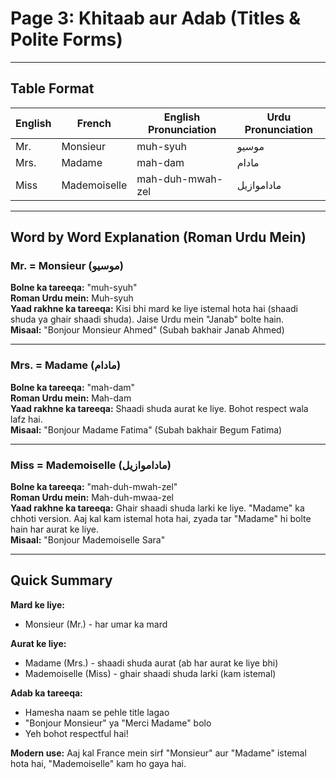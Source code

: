 # Page 3: Khitaab aur Adab (Titles & Polite Forms)

---

## Table Format

| **English** | **French** | **English Pronunciation** | **Urdu Pronunciation** |
|-------------|-----------|---------------------------|--------------------------|
| Mr. | Monsieur | muh-syuh | موسیو |
| Mrs. | Madame | mah-dam | مادام |
| Miss | Mademoiselle | mah-duh-mwah-zel | ماداموازیل |

---

## Word by Word Explanation (Roman Urdu Mein)

### Mr. = Monsieur (موسیو)

**Bolne ka tareeqa:** "muh-syuh"  
**Roman Urdu mein:** Muh-syuh  
**Yaad rakhne ka tareeqa:** Kisi bhi mard ke liye istemal hota hai (shaadi shuda ya ghair shaadi shuda). Jaise Urdu mein "Janab" bolte hain.  
**Misaal:** "Bonjour Monsieur Ahmed" (Subah bakhair Janab Ahmed)

---

### Mrs. = Madame (مادام)

**Bolne ka tareeqa:** "mah-dam"  
**Roman Urdu mein:** Mah-dam  
**Yaad rakhne ka tareeqa:** Shaadi shuda aurat ke liye. Bohot respect wala lafz hai.  
**Misaal:** "Bonjour Madame Fatima" (Subah bakhair Begum Fatima)

---

### Miss = Mademoiselle (ماداموازیل)

**Bolne ka tareeqa:** "mah-duh-mwah-zel"  
**Roman Urdu mein:** Mah-duh-mwaa-zel  
**Yaad rakhne ka tareeqa:** Ghair shaadi shuda larki ke liye. "Madame" ka chhoti version. Aaj kal kam istemal hota hai, zyada tar "Madame" hi bolte hain har aurat ke liye.  
**Misaal:** "Bonjour Mademoiselle Sara"

---

## Quick Summary

**Mard ke liye:**
- Monsieur (Mr.) - har umar ka mard

**Aurat ke liye:**
- Madame (Mrs.) - shaadi shuda aurat (ab har aurat ke liye bhi)
- Mademoiselle (Miss) - ghair shaadi shuda larki (kam istemal)

**Adab ka tareeqa:**
- Hamesha naam se pehle title lagao
- "Bonjour Monsieur" ya "Merci Madame" bolo
- Yeh bohot respectful hai!

**Modern use:** Aaj kal France mein sirf "Monsieur" aur "Madame" istemal hota hai, "Mademoiselle" kam ho gaya hai.
